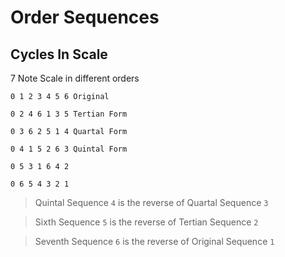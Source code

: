 # Order Sequences

## Cycles In Scale

7 Note Scale in different orders

~~~
0 1 2 3 4 5 6 Original

0 2 4 6 1 3 5 Tertian Form

0 3 6 2 5 1 4 Quartal Form

0 4 1 5 2 6 3 Quintal Form

0 5 3 1 6 4 2 

0 6 5 4 3 2 1
~~~

> Quintal Sequence `4` is the reverse of Quartal Sequence `3`

> Sixth Sequence `5` is the reverse of Tertian Sequence `2`

> Seventh Sequence `6` is the reverse of Original Sequence `1`